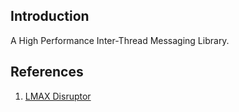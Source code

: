 ## Introduction

A High Performance Inter-Thread Messaging Library.



## References

1. [LMAX Disruptor](http://lmax-exchange.github.io/disruptor/)